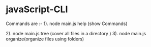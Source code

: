 # javaScript-CLI
Commands are :-
1). node main.js help (show Commands)


2). node main.js tree (cover all files in a directory )
3). node main.js organize(organize files using folders)
